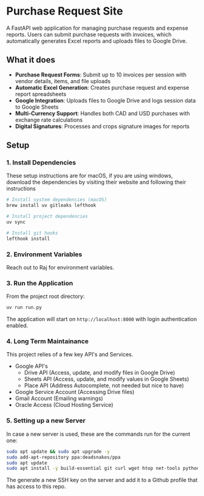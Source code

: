 # Purchase Request Site

A FastAPI web application for managing purchase requests and expense reports. Users can submit purchase requests with invoices, which automatically generates Excel reports and uploads files to Google Drive.

## What it does

- **Purchase Request Forms**: Submit up to 10 invoices per session with vendor details, items, and file uploads
- **Automatic Excel Generation**: Creates purchase request and expense report spreadsheets
- **Google Integration**: Uploads files to Google Drive and logs session data to Google Sheets
- **Multi-Currency Support**: Handles both CAD and USD purchases with exchange rate calculations
- **Digital Signatures**: Processes and crops signature images for reports

## Setup

### 1. Install Dependencies

These setup instructions are for macOS, if you are using windows, download the dependencies by visiting their website and following their instructions

```bash
# Install system dependencies (macOS)
brew install uv gitleaks lefthook

# Install project dependencies
uv sync

# Install git hooks
lefthook install
```

### 2. Environment Variables

Reach out to Raj for environment variables.


### 3. Run the Application

From the project root directory:

```bash
uv run run.py
```

The application will start on `http://localhost:8000` with login authentication enabled.

### 4. Long Term Maintainance

This project relies of a few key API's and Services.

- Google API's
  - Drive API (Access, update, and modify files in Google Drive)
  - Sheets API (Access, update, and modify values in Google Sheets)
  - Place API (Address Autocomplete, not needed but nice to have)
- Google Service Account (Accessing Drive files)
- Gmail Account (Emailing warnings)
- Oracle Access (Cloud Hosting Service)

### 5. Setting up a new Server

In case a new server is used, these are the commands run for the current one:

```bash
sudo apt update && sudo apt upgrade -y
sudo add-apt-repository ppa:deadsnakes/ppa
sudo apt update
sudo apt install -y build-essential git curl wget htop net-tools python3.11 python3.11-venv python3.11-dev python3-pip
```

The generate a new SSH key on the server and add it to a Github profile that has access to this repo.
